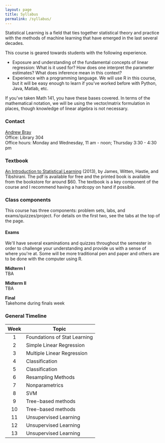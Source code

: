 ```yaml
---
layout: page
title: Syllabus
permalink: /syllabus/
---
```


Statistical Learning is a field that ties together statistical theory and practice
with the methods of machine learning that have emerged in the last several decades.

This course is geared towards students with the following experience.

- Exposure and understanding of the fundamental concepts of linear regression: 
What is it used for? How does one interpret the parameter estimates? What does
inference mean in this context?
- Experience with a programming language. We will use R in this course, but it
will be easy enough to learn if you've worked before with Python, Java, Matlab, 
etc.

If you've taken Math 141, you have these bases covered. In terms of the
mathematical notation, we will be using the vector/matrix formulation in places,
though knowledge of linear algebra is not necessary. 


### Contact
[Andrew Bray](https://andrewpbray.github.io)  
Office: Library 304  
Office hours: Monday and Wednesday, 11 am - noon; Thursday 3:30 - 4:30 pm


### Textbook
[An Introduction to Statistical Learning](http://www-bcf.usc.edu/~gareth/ISL/ISLR%20Sixth%20Printing.pdf) (2013),
by James, Witten, Hastie, and Tibshirani. The pdf is available for free and the
printed book is available from the bookstore for around $60. The textbook is a key 
component of the course and I recommend having a hardcopy on hand if possible.


### Class components

This course has three components: problem sets, labs, and exams/quizzes/project. For details on the first two, see the tabs at the top of the page.


#### Exams

We'll have several examinations and quizzes throughout the semester in order to challenge
your understanding and provide us with a sense of where you're at. Some will
be more traditional pen and paper and others are to be done with the computer
using R.

**Midterm I**  
TBA

**Midterm II**  
TBA

**Final**  
Takehome during finals week

<!--
#### Project

Your goal is to find a data set of interest to you and develop insight into it by applying the principles and techniques of statistical learning. This is a group project (3 students in a group) that has two deliverables: a single Rmd research report that is submitted via GitHub and a 10-15 minute presentation.

**Research Report**  
April 29th 1 pm: [Template]({{ site.baseurl }}/assets/week-13/project-template.html) ([invite](https://classroom.github.com/assignment-invitations/0edee9f057f47c56051d1cfbdd729298))

**Presentations**  
April 27 and 29th in class
-->


### General Timeline

Week | Topic
:---:|------
1    | Foundations of Stat Learning
2    | Simple Linear Regression
3    | Multiple Linear Regression
4    | Classification
5    | Classification
6    | Resampling Methods
7    | Nonparametrics
8    | SVM
9    | Tree-based methods
10   | Tree-based methods
11   | Unsupervised Learning
12   | Unsupervised Learning 
13   | Unsupervised Learning
